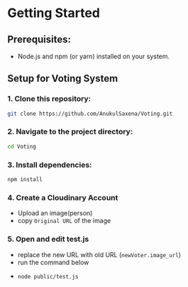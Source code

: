 # Getting Started

## Prerequisites:

- Node.js and npm (or yarn) installed on your system.

## Setup for Voting System

### 1. Clone this repository:

```bash
git clone https://github.com/AnukulSaxena/Voting.git
```

### 2. Navigate to the project directory:

```bash
cd Voting
```

### 3. Install dependencies:

```bash
npm install
```

### 4. Create a Cloudinary Account

- Upload an image(person)
- copy `Original URL` of the image

### 5. Open and edit test.js

- replace the new URL with old URL (`newVoter.image_url`)
- run the command below
- ```bash
  node public/test.js
  ```
